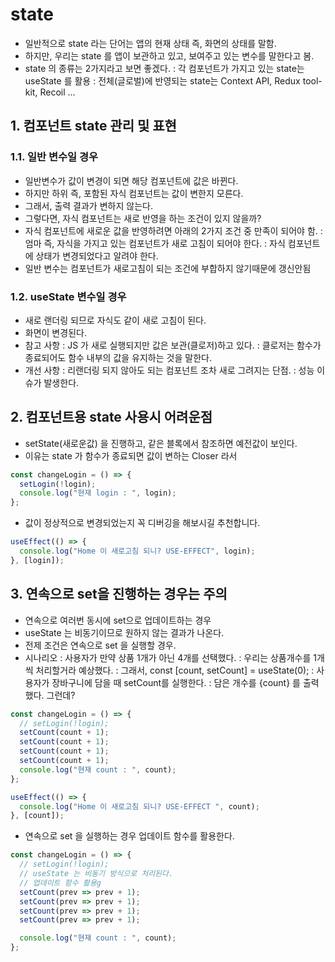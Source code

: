 # state

- 일반적으로 state 라는 단어는 앱의 현재 상태 즉, 화면의 상태를 말함.
- 하지만, 우리는 state 를 앱이 보관하고 있고, 보여주고 있는 변수를 말한다고 봄.
- state 의 종류는 2가지라고 보면 좋겠다.
  : 각 컴포넌트가 가지고 있는 state는 useState 를 활용
  : 전체(글로벌)에 반영되는 state는 Context API, Redux tool-kit, Recoil ...

## 1. 컴포넌트 state 관리 및 표현

### 1.1. 일반 변수일 경우

- 일반변수가 값이 변경이 되면 해당 컴포넌트에 값은 바뀐다.
- 하지만 하위 즉, 포함된 자식 컴포넌트는 값이 변한지 모른다.
- 그래서, 출력 결과가 변하지 않는다.
- 그렇다면, 자식 컴포넌트는 새로 반영을 하는 조건이 있지 않을까?
- 자식 컴포넌트에 새로운 값을 반영하려면 아래의 2가지 조건 중 만족이 되어야 함.
  : 엄마 즉, 자식을 가지고 있는 컴포넌트가 새로 고침이 되어야 한다.
  : 자식 컴포넌트에 상태가 변경되었다고 알려야 한다.
- 일반 변수는 컴포넌트가 새로고침이 되는 조건에 부합하지 않기때문에 갱신안됨

### 1.2. useState 변수일 경우

- 새로 랜더링 되므로 자식도 같이 새로 고침이 된다.
- 화면이 변경된다.
- 참고 사항
  : JS 가 새로 실행되지만 값은 보관(클로저)하고 있다.
  : 클로저는 함수가 종료되어도 함수 내부의 값을 유지하는 것을 말한다.
- 개선 사항
  : 리랜더링 되지 않아도 되는 컴포넌트 조차 새로 그려지는 단점.
  : 성능 이슈가 발생한다.

## 2. 컴포넌트용 state 사용시 어려운점

- setState(새로운값) 을 진행하고, 같은 블록에서 참조하면 예전값이 보인다.
- 이유는 state 가 함수가 종료되면 값이 변하는 Closer 라서

```js
const changeLogin = () => {
  setLogin(!login);
  console.log("현재 login : ", login);
};
```

- 값이 정상적으로 변경되었는지 꼭 디버깅을 해보시길 추천합니다.

```js
useEffect(() => {
  console.log("Home 이 새로고침 되니? USE-EFFECT", login);
}, [login]);
```

## 3. 연속으로 set을 진행하는 경우는 주의

- 연속으로 여러번 동시에 set으로 업데이트하는 경우
- useState 는 비동기이므로 원하지 않는 결과가 나온다.
- 전제 조건은 연속으로 set 을 실행할 경우.
- 시나리오
  : 사용자가 만약 상품 1개가 아닌 4개를 선택했다.
  : 우리는 상품개수를 1개씩 처리할거라 예상했다.
  : 그래서, const [count, setCount] = useState(0);
  : 사용자가 장바구니에 담을 때 setCount를 실행한다.
  : 담은 개수를 {count} 를 출력했다. 그런데?

```js
const changeLogin = () => {
  // setLogin(!login);
  setCount(count + 1);
  setCount(count + 1);
  setCount(count + 1);
  setCount(count + 1);
  console.log("현재 count : ", count);
};

useEffect(() => {
  console.log("Home 이 새로고침 되니? USE-EFFECT ", count);
}, [count]);
```

- 연속으로 set 을 실행하는 경우 업데이트 함수를 활용한다.

```js
const changeLogin = () => {
  // setLogin(!login);
  // useState 는 비동기 방식으로 처리된다.
  // 업데이트 함수 활용g
  setCount(prev => prev + 1);
  setCount(prev => prev + 1);
  setCount(prev => prev + 1);
  setCount(prev => prev + 1);

  console.log("현재 count : ", count);
};
```
